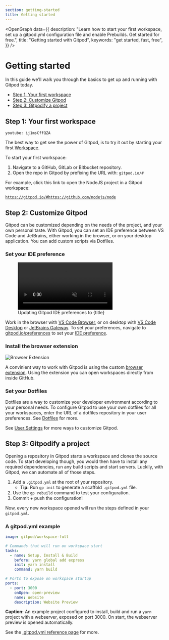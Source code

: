 ```yaml
---
section: getting-started
title: Getting started
---
```


<script context="module">
  export const prerender = true;
</script>

<script lang="ts">
  import OpenGraph from "$lib/components/open-graph.svelte";
</script>

<OpenGraph
data={{
    description:
      "Learn how to start your first workspace, set up a gitpod.yml configuration file and enable Prebuilds. Get started for free.",
    title: "Getting started with Gitpod",
    keywords: "get started, fast, free",
  }}
/>

# Getting started

In this guide we'll walk you through the basics to get up and running with Gitpod today.

- [Step 1: Your first workspace](#step-1-your-first-workspace)
- [Step 2: Customize Gitpod](#step-2-customize-gitpod)
- [Step 3: Gitpodify a project](#step-3-gitpodify-a-project)

## Step 1: Your first workspace

`youtube: ij1msCffQZA`

The best way to get see the power of Gitpod, is to try it out by starting your first [Workspace](/docs/configure/workspaces).

<!-- TODO: Is this the process we want to suggest? -->

To start your first workspace:

1. Navigate to a GitHub, GitLab or Bitbucket repository.
2. Open the repo in Gitpod by prefixing the URL with: `gitpod.io/#`

For example, click this link to open the NodeJS project in a Gitpod workspace:

[`https://gitpod.io/#https://github.com/nodejs/node`](https://gitpod.io/#https://github.com/nodejs/node)

## Step 2: Customize Gitpod

<!-- `youtube: VYHsd1zI_tE` -->

Gitpod can be customized depending on the needs of the project, and your own personal taste. With Gitpod, you can set an IDE preference between VS Code and JetBrains, either working in the browser, or on your desktop application. You can add custom scripts via Dotfiles.

### Set your IDE preference

<figure>
  <video controls playsinline autoplay loop muted class="shadow-medium w-full rounded-xl max-w-3xl mt-x-small" src="/images/editors/select-jetbrains-ide.webm" type="video/webm"></video>
  <figcaption>Updating Gitpod IDE preferences to {title}</figcaption>
</figure>

Work in the browser with [VS Code Browser](/docs/references/ides-and-editors/vscode-browser), or on desktop with [VS Code Desktop](/docs/references/ides-and-editors/vscode) or [JetBrains Gateway](/docs/integrations/jetbrains-gateway). To set your preferences, navigate to [gitpod.io/preferences](https://gitpod.io/preferences) to set your [IDE preference](/docs/references/ides-and-editors).

### Install the browser extension

![Browser Extension](../../../static/images/docs/browser-extension-lense.png)

A convinient way to work with Gitpod is using the custom [browser extension](/docs/configure/user-settings/browser-extension). Using the extension you can open workspaces directly from inside GitHub.

### Set your Dotfiles

Dotfiles are a way to customize your developer environment according to your personal needs. To configure Gitpod to use your own dotfiles for all your workspaces, enter the URL of a dotfiles repository in your user preferences. See [Dotfiles](/docs/configure/user-settings/dotfiles) for more.

See [User Settings](/docs/configure/user-settings) for more ways to customize Gitpod.

## Step 3: Gitpodify a project

Opening a repository in Gitpod starts a workspace and clones the source code. To start developing though, you would then have to install any required dependencies, run any build scripts and start servers. Luckily, with Gitpod, we can automate all of those steps.

1. Add a `.gitpod.yml` at the root of your repository.
   - **Tip:** Run `gp init` to generate a scaffold `.gitpod.yml` file.
2. Use the `gp rebuild` command to test your configuration.
3. Commit + push the configuration!

Now, every new workspace opened will run the steps defined in your `gitpod.yml`.

<!-- TODO: Gitpodify with `.gitpod.yml` -->

### A gitpod.yml example

```yaml
image: gitpod/workspace-full

# Commands that will run on workspace start
tasks:
  - name: Setup, Install & Build
    before: yarn global add express
    init: yarn install
    command: yarn build

# Ports to expose on workspace startup
ports:
  - port: 3000
    onOpen: open-preview
    name: Website
    description: Website Preview
```

**Caption:** An example project configured to install, build and run a `yarn` project with a webserver, exposed on port 3000. On start, the webserver preview is opened automatically.

See the [.gitpod.yml reference page](/docs/references/gitpod-yml) for more.
